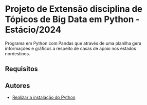 # Projeto de Extensão disciplina de Tópicos de Big Data em Python - Estácio/2024

Programa em Python com Pandas que através de uma planilha gera informações e gráficos a respeito de casas de apoio nos estados nordestinos.

## Requisitos

## Autores

- [Realizar a instalação do Python](https://www.python.org/downloads/)



